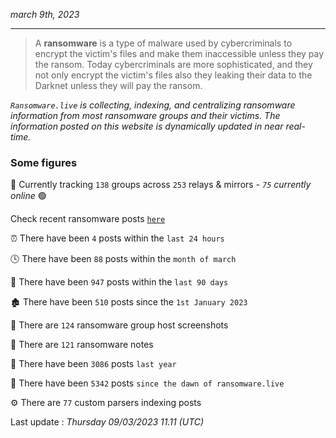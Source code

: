_march 9th, 2023_

---

> A **ransomware** is a type of malware used by cybercriminals to encrypt the victim's files and make them inaccessible unless they pay the ransom. Today cybercriminals are more sophisticated, and they not only encrypt the victim's files also they leaking their data to the Darknet unless they will pay the ransom.


_`Ransomware.live` is collecting, indexing, and centralizing ransomware information from most ransomware groups and their victims. The information posted on this website is dynamically updated in near real-time._

### Some figures 

🔎 Currently tracking `138` groups across `253` relays & mirrors - _`75` currently online_ 🟢

Check recent ransomware posts [`here`](recentposts.md)


⏰ There have been `4` posts within the `last 24 hours`

🕓 There have been `88` posts within the `month of march`

📅 There have been `947` posts within the `last 90 days`

🏚 There have been `510` posts since the `1st January 2023`

📸 There are `124` ransomware group host screenshots

📝 There are `121` ransomware notes

🚀 There have been `3086` posts `last year`

🐣 There have been `5342` posts `since the dawn of ransomware.live`

⚙️ There are `77` custom parsers indexing posts



Last update : _Thursday 09/03/2023 11.11 (UTC)_

